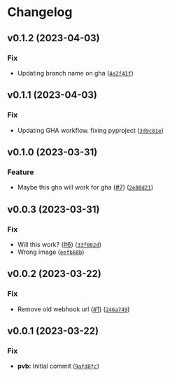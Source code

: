 # Changelog

<!--next-version-placeholder-->

## v0.1.2 (2023-04-03)
### Fix
* Updating branch name on gha ([`4e2f41f`](https://github.com/nwhobart/pvb/commit/4e2f41fe2086ebe42002edc1133b8cd6051f1e17))

## v0.1.1 (2023-04-03)
### Fix
* Updating GHA workflow. fixing pyproject ([`3d9c81e`](https://github.com/nwhobart/pvb/commit/3d9c81e844e2991c14aaa84564ee840a5f0623c2))

## v0.1.0 (2023-03-31)
### Feature
* Maybe this gha will work for gha ([#7](https://github.com/nwhobart/pvb/issues/7)) ([`2e80d21`](https://github.com/nwhobart/pvb/commit/2e80d217e2c516ec5bda1b2b762265b586ca7ab0))

## v0.0.3 (2023-03-31)
### Fix
* Will this work? ([#6](https://github.com/nwhobart/pvb/issues/6)) ([`33f082d`](https://github.com/nwhobart/pvb/commit/33f082d221a846d56e3f8ef17c2841aa8add8c8e))
* Wrong image ([`eefb68b`](https://github.com/nwhobart/pvb/commit/eefb68b9ed2f68152e7325ceba69f56ce21b899a))

## v0.0.2 (2023-03-22)
### Fix
* Remove old webhook url ([#1](https://github.com/nwhobart/pvb/issues/1)) ([`246a749`](https://github.com/nwhobart/pvb/commit/246a7498515784d4900f35b4f4de3f568bd3566c))

## v0.0.1 (2023-03-22)
### Fix
* **pvb:** Initial commit ([`9afd8fc`](https://github.com/nwhobart/pvb/commit/9afd8fc31d720d97979c53bc2a0b437eeeacc19f))
